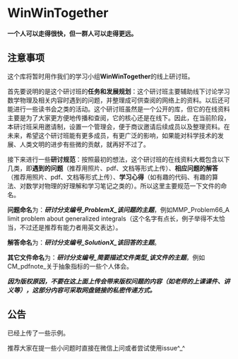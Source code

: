 # WinWinTogether

**一个人可以走得很快，但一群人可以走得更远。**  

## 注意事项

这个库将暂时用作我们的学习小组**WinWinTogether**的线上研讨班。

首先要说明的是这个研讨班的**任务和发展规划**：这个研讨班主要辅助线下讨论学习数学物理及相关内容时遇到的问题，并整理成可供查阅的网络上的资料。以后还可能进行一些读书会之类的活动。这个研讨班虽然是一个公开的库，但它的在线资料主要是为了大家更方便地传播和查阅，它的核心还是在线下。因此，在当前阶段，本研讨班采用邀请制，设置一个管理会，便于商议邀请后续成员以及整理资料。在未来，希望这个研讨班能有更多成员，有更广泛的影响，如果能对科学技术的发展、人类文明的进步有些微的贡献，就再好不过了。

接下来进行一些**研讨规范**：按照最初的想法，这个研讨班的在线资料大概包含以下几类，即**遇到的问题**（推荐用照片、pdf、文档等形式上传）、**相应问题的解答**（推荐用照片、pdf、文档等形式上传）、**学习心得**（如有趣的代码、有趣的算法、对数学对物理的好理解和学习笔记之类的）。所以这里主要规范一下文件的命名。

**问题命名**为：***研讨分支编号_ProblemX_该问题的主题***，例如MMP_Problem66_A limit problem about generalized integrals（这个名字有点长，例子举得不太恰当，不过还是推荐有能力者用英文表达）。

**解答命名**为：***研讨分支编号_SolutionX_该回答的主题***。

**其它文件命名**为：***研讨分支编号_简要描述文件类型_该文件的主题***，例如CM_pdfnote_关于抽象指标的一些个人体会。

***因为版权原因，不要在这上面上传会带来版权问题的内容（如老师的上课课件、讲义等），这部分内容可采取网盘链接的私密传递方式。***

## 

## 公告

已经上传了一些示例。

推荐大家在提一些小问题时直接在微信上问或者尝试使用issue^_^
